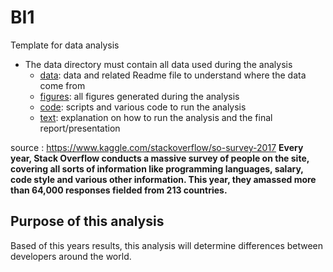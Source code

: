 # BI1

Template for data analysis

 * The data directory must contain all data used during the analysis
   * [data](data/readme.md): data and related Readme file to understand where the data come from
   * [figures](figures/readme.md): all figures generated during the analysis
   * [code](code/readme.md): scripts and various code to run the analysis
   * [text](text/readme.md): explanation on how to run the analysis and the final report/presentation


source : https://www.kaggle.com/stackoverflow/so-survey-2017
__Every year, Stack Overflow conducts a massive survey of people on the site, covering all sorts of information like programming languages, salary, code style and various other information. This year, they amassed more than 64,000 responses fielded from 213 
countries.__

## Purpose of this analysis
Based of this years results, this analysis will determine differences between developers around the world.
